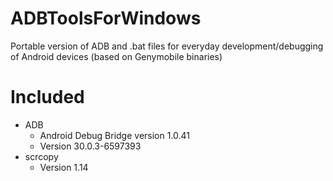 # ADBToolsForWindows
Portable version of ADB and .bat files for everyday development/debugging of Android devices (based on Genymobile binaries)

# Included
* ADB 
  * Android Debug Bridge version 1.0.41
  * Version 30.0.3-6597393
* scrcopy
  * Version 1.14
